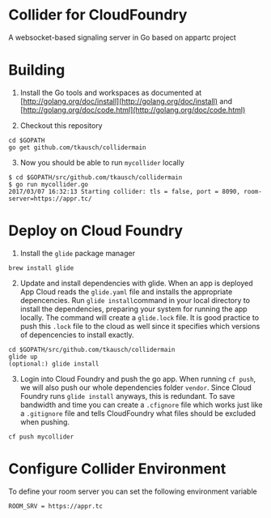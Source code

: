 # Collider for CloudFoundry
A websocket-based signaling server in Go based on appartc project

# Building

1. Install the Go tools and workspaces as documented at [http://golang.org/doc/install](http://golang.org/doc/install) and [http://golang.org/doc/code.html](http://golang.org/doc/code.html) 

2. Checkout this repository
```
cd $GOPATH
go get github.com/tkausch/collidermain
```

3. Now you should be able to run ```mycollider``` locally
```
$ cd $GOPATH/src/github.com/tkausch/collidermain
$ go run mycollider.go 
2017/03/07 16:32:13 Starting collider: tls = false, port = 8090, room-server=https://appr.tc/
```

# Deploy on Cloud Foundry

1. Install the ```glide``` package manager 
```
brew install glide
```  

2. Update and install dependencies with glide. When an app is deployed App Cloud reads the ```glide.yaml``` file and installs the appropriate depencencies. Run ```glide install```command in your local directory to install the dependencies, preparing your system for running the app locally. The command will create a ```glide.lock``` file. It is good practice to push this ```.lock``` file to the cloud as well since it specifies which versions of depencencies to install exactly. 

```
cd $GOPATH/src/github.com/tkausch/collidermain
glide up
(optional:) glide install 
```

3. Login into Cloud Foundry and push the go app. When running ```cf push```, we will also push our whole dependencies folder ```vendor```. Since Cloud Foundry runs ```glide install``` anyways, this is redundant. To save bandwidth and time you can create a ```.cfignore``` file which works just like a ```.gitignore``` file and tells CloudFoundry what files should be excluded when pushing.

```
cf push mycollider
```

# Configure Collider Environment

To define your room server you can set the following environment variable 
```
ROOM_SRV = https://appr.tc
```
 
